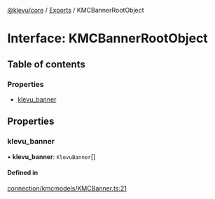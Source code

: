 [@klevu/core]() / [Exports](../modules.md) / KMCBannerRootObject

# Interface: KMCBannerRootObject

## Table of contents

### Properties

- [klevu\_banner](KMCBannerRootObject.md#klevu_banner)

## Properties

### klevu\_banner

• **klevu\_banner**: `KlevuBanner`[]

#### Defined in

[connection/kmcmodels/KMCBanner.ts:21](https://github.com/klevultd/frontend-sdk/blob/4665e27/packages/klevu-core/src/connection/kmcmodels/KMCBanner.ts#L21)
